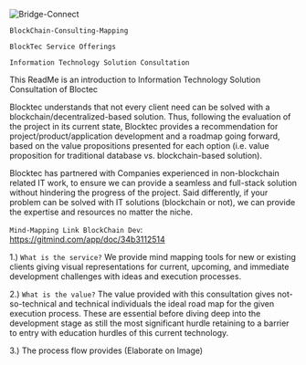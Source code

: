 ![Bridge-Connect](https://user-images.githubusercontent.com/59753390/136640348-b26b34ec-a180-40c5-924a-0034eb156ee1.png)

```BlockChain-Consulting-Mapping```

```BlockTec Service Offerings```

```Information Technology Solution Consultation```

This ReadMe is an introduction to Information Technology Solution Consultation of Bloctec

Blocktec understands that not every client need can be solved with a blockchain/decentralized-based solution. Thus, following the evaluation of the project in its current state, Blocktec provides a recommendation for project/product/application development and a roadmap going forward, based on the value propositions presented for each option (i.e. value proposition for traditional database vs. blockchain-based solution).

Blocktec has partnered with Companies experienced in non-blockchain related IT work, to ensure we can provide a seamless and full-stack solution  without hindering the progress of the project. Said differently, if your problem can be solved with IT solutions (blockchain or not), we can provide the expertise and resources no matter the niche.

```Mind-Mapping Link BlockChain Dev```: https://gitmind.com/app/doc/34b3112514 

1.) ```What is the service?``` 
We provide mind mapping tools for new or existing clients giving visual representations for current, upcoming, and immediate development challenges with ideas and execution processes.

2.) ```What is the value?``` The value provided with this consultation gives not-so-technical and technical individuals the ideal road map for the given execution process. These are essential before diving deep into the development stage as still the most significant hurdle retaining to a barrier to entry with education hurdles of this current technology.

3.) The process flow provides (Elaborate on Image) 
